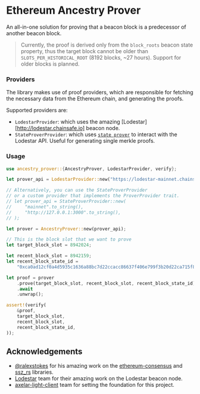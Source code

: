 # Ethereum Ancestry Prover

An all-in-one solution for proving that a beacon block is a predecessor of another beacon block.

> Currently, the proof is derived only from the `block_roots` beacon state property, thus the target block cannot be older than `SLOTS_PER_HISTORICAL_ROOT` (8192 blocks, ~27 hours). Support for older blocks is planned.

### Providers

The library makes use of proof providers, which are responsible for fetching the necessary data from the Ethereum chain, and generating the proofs.

Supported providers are:

- `LodestarProvider`: which uses the amazing [Lodestar][http://lodestar.chainsafe.io] beacon node.
- `StateProverProvider`: which uses [`state prover`](https://github.com/commonprefix/state-prover) to interact with the Lodestar API. Useful for generating single merkle proofs.

### Usage

```rust
use ancestry_prover::{AncestryProver, LodestarProvider, verify};

let prover_api = LodestarProvider::new("https://lodestar-mainnet.chainsafe.io".to_string());

// Alternatively, you can use the StateProverProvider
// or a custom provider that implements the ProverProvider trait.
// let prover_api = StateProverProvider::new(
//     "mainnet".to_string(),
//     "http://127.0.0.1:3000".to_string(),
// );

let prover = AncestryProver::new(prover_api);

// This is the block slot that we want to prove
let target_block_slot = 8942024;

let recent_block_slot = 8942159;
let recent_block_state_id =
    "0xca0ad12cf0a4d5935c1636a88bc7d22ccacc86637f406e799f3b20d22ca715f8";

let proof = prover
    .prove(target_block_slot, recent_block_slot, recent_block_state_id)
    .await
    .unwrap();

assert!(verify(
    &proof,
    target_block_slot,
    recent_block_slot,
    recent_block_state_id,
));
```

## Acknowledgements

- [@ralexstokes](https://github.com/ralexstokes) for his amazing work on the [ethereum-consensus](https://github.com/ralexstokes/ethereum-consensus) and [ssz_rs](https://github.com/ralexstokes/ssz-rs) libraries.
- [Lodestar](https://lodestar.chainsafe.io) team for their amazing work on the Lodestar beacon node.
- [axelar-light-client](https://github.com/commonprefix/axelar-light-client) team for setting the foundation for this project.
